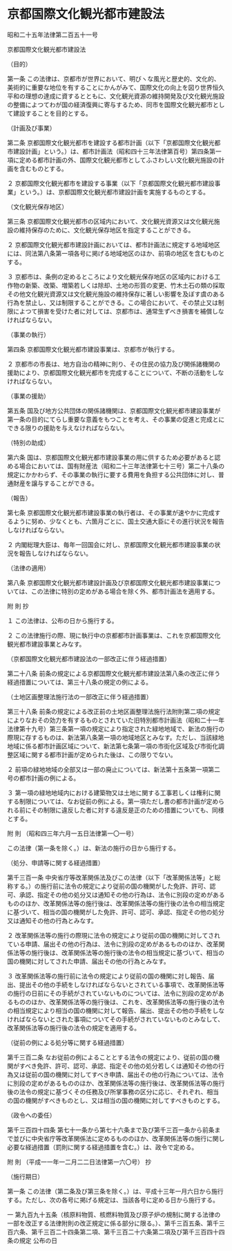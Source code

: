 # 京都国際文化観光都市建設法

昭和二十五年法律第二百五十一号

京都国際文化観光都市建設法

（目的）

第一条 この法律は、京都市が世界において、明びヽな風光と歴史的、文化的、美術的に重要な地位を有することにかんがみて、国際文化の向上を図り世界恒久平和の理想の達成に資するとともに、文化観光資源の維持開発及び文化観光施設の整備によつてわが国の経済復興に寄与するため、同市を国際文化観光都市として建設することを目的とする。

（計画及び事業）

第二条 京都国際文化観光都市を建設する都市計画（以下「京都国際文化観光都市建設計画」という。）は、都市計画法（昭和四十三年法律第百号）第四条第一項に定める都市計画の外、国際文化観光都市としてふさわしい文化観光施設の計画を含むものとする。

２ 京都国際文化観光都市を建設する事業（以下「京都国際文化観光都市建設事業」という。）は、京都国際文化観光都市建設計画を実施するものとする。

（文化観光保存地区）

第三条 京都国際文化観光都市の区域内において、文化観光資源又は文化観光施設の維持保存のために、文化観光保存地区を指定することができる。

２ 京都国際文化観光都市建設計画においては、都市計画法に規定する地域地区には、同法第八条第一項各号に掲げる地域地区のほか、前項の地区を含むものとする。

３ 京都市は、条例の定めるところにより文化観光保存地区の区域内における工作物の新築、改築、増築若しくは除却、土地の形質の変更、竹木土石の類の採取その他文化観光資源又は文化観光施設の維持保存に著しい影響を及ぼす虞のある行為を禁止し、又は制限することができる。この場合において、その禁止又は制限によつて損害を受けた者に対しては、京都市は、通常生ずべき損害を補償しなければならない。

（事業の執行）

第四条 京都国際文化観光都市建設事業は、京都市が執行する。

２ 京都市の市長は、地方自治の精神に則り、その住民の協力及び関係諸機関の援助により、京都国際文化観光都市を完成することについて、不断の活動をしなければならない。

（事業の援助）

第五条 国及び地方公共団体の関係諸機関は、京都国際文化観光都市建設事業が第一条の目的にてらし重要な意義をもつことを考え、その事業の促進と完成とにできる限りの援助を与えなければならない。

（特別の助成）

第六条 国は、京都国際文化観光都市建設事業の用に供するため必要があると認める場合においては、国有財産法（昭和二十三年法律第七十三号）第二十八条の規定にかかわらず、その事業の執行に要する費用を負担する公共団体に対し、普通財産を譲与することができる。

（報告）

第七条 京都国際文化観光都市建設事業の執行者は、その事業が速やかに完成するように努め、少なくとも、六箇月ごとに、国土交通大臣にその進行状況を報告しなければならない。

２ 内閣総理大臣は、毎年一回国会に対し、京都国際文化観光都市建設事業の状況を報告しなければならない。

（法律の適用）

第八条 京都国際文化観光都市建設計画及び京都国際文化観光都市建設事業については、この法律に特別の定めがある場合を除く外、都市計画法を適用する。

附 則 抄

１ この法律は、公布の日から施行する。

２ この法律施行の際、現に執行中の京都都市計画事業は、これを京都国際文化観光都市建設事業とみなす。

（京都国際文化観光都市建設法の一部改正に伴う経過措置）

第二十八条 前条の規定による京都国際文化観光都市建設法第八条の改正に伴う経過措置については、第三十八条の規定の例による。

（土地区画整理法施行法の一部改正に伴う経過措置）

第三十八条 前条の規定による改正前の土地区画整理法施行法附則第二項の規定によりなおその効力を有するものとされていた旧特別都市計画法（昭和二十一年法律第十九号）第三条第一項の規定により指定された緑地地域で、新法の施行の際現に存するものは、新法第八条第一項の地域地区とみなす。ただし、当該緑地地域に係る都市計画区域について、新法第七条第一項の市街化区域及び市街化調整区域に関する都市計画が定められた後は、この限りでない。

２ 前項の緑地地域の全部又は一部の廃止については、新法第十五条第一項第二号の都市計画の例による。

３ 第一項の緑地地域内における建築物又は土地に関する工事若しくは権利に関する制限については、なお従前の例による。第一項ただし書の都市計画が定められる前にその制限に違反した者に対する違反是正のための措置についても、同様とする。

附 則 （昭和四三年六月一五日法律第一〇一号）

この法律（第一条を除く。）は、新法の施行の日から施行する。

（処分、申請等に関する経過措置）

第千三百一条 中央省庁等改革関係法及びこの法律（以下「改革関係法等」と総称する。）の施行前に法令の規定により従前の国の機関がした免許、許可、認可、承認、指定その他の処分又は通知その他の行為は、法令に別段の定めがあるもののほか、改革関係法等の施行後は、改革関係法等の施行後の法令の相当規定に基づいて、相当の国の機関がした免許、許可、認可、承認、指定その他の処分又は通知その他の行為とみなす。

２ 改革関係法等の施行の際現に法令の規定により従前の国の機関に対してされている申請、届出その他の行為は、法令に別段の定めがあるもののほか、改革関係法等の施行後は、改革関係法等の施行後の法令の相当規定に基づいて、相当の国の機関に対してされた申請、届出その他の行為とみなす。

３ 改革関係法等の施行前に法令の規定により従前の国の機関に対し報告、届出、提出その他の手続をしなければならないとされている事項で、改革関係法等の施行の日前にその手続がされていないものについては、法令に別段の定めがあるもののほか、改革関係法等の施行後は、これを、改革関係法等の施行後の法令の相当規定により相当の国の機関に対して報告、届出、提出その他の手続をしなければならないとされた事項についてその手続がされていないものとみなして、改革関係法等の施行後の法令の規定を適用する。

（従前の例による処分等に関する経過措置）

第千三百二条 なお従前の例によることとする法令の規定により、従前の国の機関がすべき免許、許可、認可、承認、指定その他の処分若しくは通知その他の行為又は従前の国の機関に対してすべき申請、届出その他の行為については、法令に別段の定めがあるもののほか、改革関係法等の施行後は、改革関係法等の施行後の法令の規定に基づくその任務及び所掌事務の区分に応じ、それぞれ、相当の国の機関がすべきものとし、又は相当の国の機関に対してすべきものとする。

（政令への委任）

第千三百四十四条 第七十一条から第七十六条まで及び第千三百一条から前条まで並びに中央省庁等改革関係法に定めるもののほか、改革関係法等の施行に関し必要な経過措置（罰則に関する経過措置を含む。）は、政令で定める。

附 則 （平成一一年一二月二二日法律第一六〇号） 抄

（施行期日）

第一条 この法律（第二条及び第三条を除く。）は、平成十三年一月六日から施行する。ただし、次の各号に掲げる規定は、当該各号に定める日から施行する。

一 第九百九十五条（核原料物質、核燃料物質及び原子炉の規制に関する法律の一部を改正する法律附則の改正規定に係る部分に限る。）、第千三百五条、第千三百六条、第千三百二十四条第二項、第千三百二十六条第二項及び第千三百四十四条の規定 公布の日
